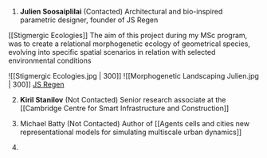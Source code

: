 1. **Julien Soosaiplilai** (Contacted)
Architectural and bio-inspired parametric designer, founder of JS Regen

[[Stigmergic Ecologies]]
The aim of this project during my MSc program, was to create a relational morphogenetic ecology of geometrical species, evolving into specific spatial scenarios in relation with selected environmental conditions

![[Stigmergic Ecologies.jpg | 300]] ![[Morphogenetic Landscaping Julien.jpg | 300]]
[JS Regen](https://jsregendesign.com/portfolio/morphogenetic-programming/)

2. **Kiril Stanilov** (Not Contacted)
Senior research associate at the [[Cambridge Centre for Smart Infrastructure and Construction]]

3. Michael Batty (Not Contacted)
Author of [[Agents cells and cities new representational models for simulating multiscale urban dynamics]]

4. 
